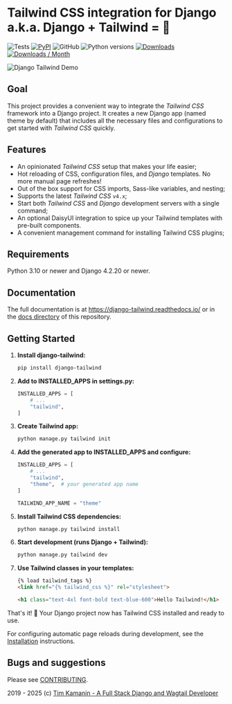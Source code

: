 # Tailwind CSS integration for Django a.k.a. Django + Tailwind = 💚

![Tests](https://github.com/timonweb/django-tailwind/actions/workflows/tests.yml/badge.svg)
[![PyPI](https://img.shields.io/pypi/v/django-tailwind.svg?style=flat-square)](https://pypi.org/project/django-tailwind/)
![GitHub](https://img.shields.io/github/license/timonweb/django-tailwind?style=flat-square)
![Python versions](https://img.shields.io/pypi/pyversions/django-tailwind)
[![Downloads](https://static.pepy.tech/badge/django-tailwind)](https://pepy.tech/project/django-tailwind)
[![Downloads / Month](https://pepy.tech/badge/django-tailwind/month)](<https://pepy.tech/project/django-tailwind>)

![Django Tailwind Demo](https://raw.githubusercontent.com/timonweb/django-tailwind/master/docs/django-tailwind-demo-800.gif)

## Goal

This project provides a convenient way to integrate the *Tailwind CSS* framework into a Django project.
It creates a new Django app (named theme by default) that includes all the necessary files and configurations to get started with *Tailwind CSS* quickly.

## Features

* An opinionated *Tailwind CSS* setup that makes your life easier;
* Hot reloading of CSS, configuration files, and *Django* templates. No more manual page refreshes!
* Out of the box support for CSS imports, Sass-like variables, and nesting;
* Supports the latest *Tailwind CSS* `v4.x`;
* Start both *Tailwind CSS* and *Django* development servers with a single command;
* An optional DaisyUI integration to spice up your Tailwind templates with pre-built components.
* A convenient management command for installing Tailwind CSS plugins;

## Requirements

Python 3.10 or newer and Django 4.2.20 or newer.

## Documentation

The full documentation is at https://django-tailwind.readthedocs.io/ or in the [docs directory](docs/index.md) of this
repository.

## Getting Started

1. **Install django-tailwind:**
   ```bash
   pip install django-tailwind
   ```

2. **Add to INSTALLED_APPS in settings.py:**
   ```python
   INSTALLED_APPS = [
       # ...
       "tailwind",
   ]
   ```

3. **Create Tailwind app:**
   ```bash
   python manage.py tailwind init
   ```

4. **Add the generated app to INSTALLED_APPS and configure:**
   ```python
   INSTALLED_APPS = [
       # ...
       "tailwind",
       "theme",  # your generated app name
   ]

   TAILWIND_APP_NAME = "theme"
   ```

5. **Install Tailwind CSS dependencies:**
   ```bash
   python manage.py tailwind install
   ```

6. **Start development (runs Django + Tailwind):**
   ```bash
   python manage.py tailwind dev
   ```

7. **Use Tailwind classes in your templates:**
   ```html
   {% load tailwind_tags %}
   <link href="{% tailwind_css %}" rel="stylesheet">

   <h1 class="text-4xl font-bold text-blue-600">Hello Tailwind!</h1>
   ```

That's it! 🎉 Your Django project now has Tailwind CSS installed and ready to use.

For configuring automatic page reloads during development, see the [Installation](docs/installation.md) instructions.

## Bugs and suggestions

Please see [CONTRIBUTING](CONTRIBUTING.md).

2019 - 2025 (c) [Tim Kamanin - A Full Stack Django and Wagtail Developer](https://timonweb.com)
